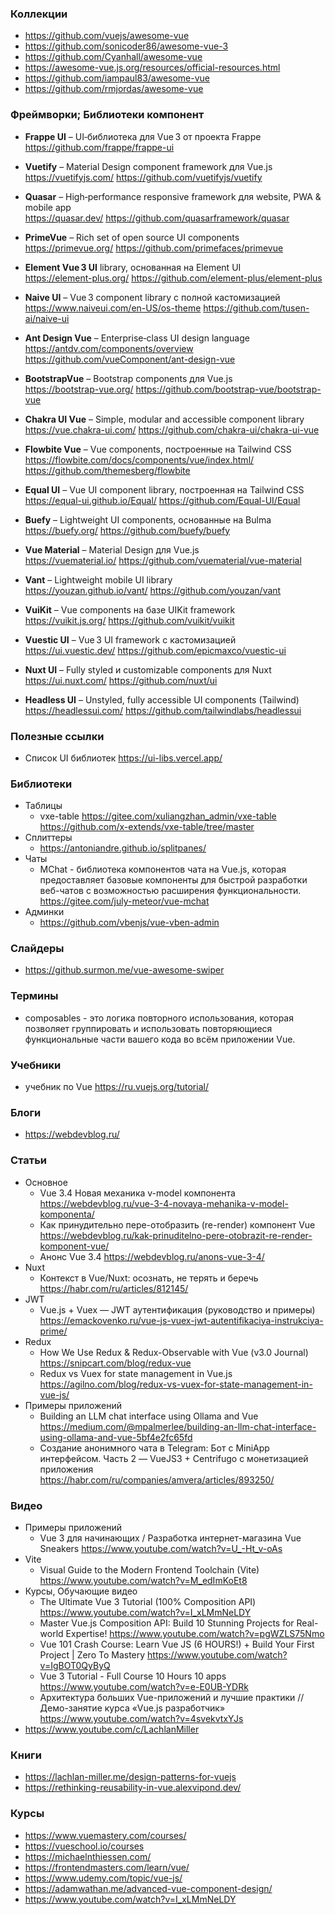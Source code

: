 
### Коллекции

- https://github.com/vuejs/awesome-vue
- https://github.com/sonicoder86/awesome-vue-3
- https://github.com/Cyanhall/awesome-vue
- https://awesome-vue.js.org/resources/official-resources.html
- https://github.com/iampaul83/awesome-vue
- https://github.com/rmjordas/awesome-vue

### Фреймворки; Библиотеки компонент

- **Frappe UI** – UI‑библиотека для Vue 3 от проекта Frappe  
  https://github.com/frappe/frappe-ui  

- **Vuetify** – Material Design component framework для Vue.js  
  https://vuetifyjs.com/ https://github.com/vuetifyjs/vuetify  

- **Quasar** – High‑performance responsive framework для website, PWA & mobile app  
  https://quasar.dev/ https://github.com/quasarframework/quasar  

- **PrimeVue** – Rich set of open source UI components  
  https://primevue.org/ https://github.com/primefaces/primevue  

- **Element Vue 3 UI** library, основанная на Element UI  
  https://element-plus.org/ https://github.com/element-plus/element-plus  

- **Naive UI** – Vue 3 component library с полной кастомизацией  
  https://www.naiveui.com/en-US/os-theme https://github.com/tusen-ai/naive-ui  

- **Ant Design Vue** – Enterprise‑class UI design language  
  https://antdv.com/components/overview https://github.com/vueComponent/ant-design-vue  

- **BootstrapVue** – Bootstrap components для Vue.js  
  https://bootstrap-vue.org/ https://github.com/bootstrap-vue/bootstrap-vue  

- **Chakra UI Vue** – Simple, modular and accessible component library  
  https://vue.chakra-ui.com/ https://github.com/chakra-ui/chakra-ui-vue  

- **Flowbite Vue** – Vue components, построенные на Tailwind CSS  
  https://flowbite.com/docs/components/vue/index.html/ https://github.com/themesberg/flowbite  

- **Equal UI** – Vue UI component library, построенная на Tailwind CSS  
  https://equal-ui.github.io/Equal/ https://github.com/Equal-UI/Equal  

- **Buefy** – Lightweight UI components, основанные на Bulma  
  https://buefy.org/ https://github.com/buefy/buefy  

- **Vue Material** – Material Design для Vue.js  
  https://vuematerial.io/ https://github.com/vuematerial/vue-material  

- **Vant** – Lightweight mobile UI library  
  https://youzan.github.io/vant/ https://github.com/youzan/vant  

- **VuiKit** – Vue components на базе UIKit framework  
  https://vuikit.js.org/ https://github.com/vuikit/vuikit  

- **Vuestic UI** – Vue 3 UI framework с кастомизацией  
  https://ui.vuestic.dev/ https://github.com/epicmaxco/vuestic-ui  

- **Nuxt UI** – Fully styled и customizable components для Nuxt  
  https://ui.nuxt.com/ https://github.com/nuxt/ui  

- **Headless UI** – Unstyled, fully accessible UI components (Tailwind)  
  https://headlessui.com/ https://github.com/tailwindlabs/headlessui  

### Полезные ссылки

- Список UI библиотек https://ui-libs.vercel.app/

### Библиотеки

- Таблицы
    - vxe-table https://gitee.com/xuliangzhan_admin/vxe-table https://github.com/x-extends/vxe-table/tree/master
- Сплиттеры
    - https://antoniandre.github.io/splitpanes/
- Чаты
    - MChat - библиотека компонентов чата на Vue.js, которая предоставляет базовые компоненты для быстрой разработки веб-чатов с возможностью расширения функциональности. https://gitee.com/july-meteor/vue-mchat
- Админки
    - https://github.com/vbenjs/vue-vben-admin

### Слайдеры

- https://github.surmon.me/vue-awesome-swiper

### Термины

- composables - это логика повторного использования, которая позволяет группировать и использовать повторяющиеся функциональные части вашего кода во всём приложении Vue.

### Учебники

- учебник по Vue https://ru.vuejs.org/tutorial/

### Блоги

- https://webdevblog.ru/

### Статьи

- Основное
    - Vue 3.4 Новая механика v-model компонента https://webdevblog.ru/vue-3-4-novaya-mehanika-v-model-komponenta/
    - Как принудительно пере-отобразить (re-render) компонент Vue https://webdevblog.ru/kak-prinuditelno-pere-otobrazit-re-render-komponent-vue/
    - Анонс Vue 3.4 https://webdevblog.ru/anons-vue-3-4/
- Nuxt
    - Контекст в Vue/Nuxt: осознать, не терять и беречь https://habr.com/ru/articles/812145/
- JWT
    - Vue.js + Vuex — JWT аутентификация (руководство и примеры) https://emackovenko.ru/vue-js-vuex-jwt-autentifikaciya-instrukciya-prime/
- Redux
    - How We Use Redux & Redux-Observable with Vue (v3.0 Journal) https://snipcart.com/blog/redux-vue
    - Redux vs Vuex for state management in Vue.js https://agilno.com/blog/redux-vs-vuex-for-state-management-in-vue-js/
- Примеры приложений
    - Building an LLM chat interface using Ollama and Vue https://medium.com/@mpalmerlee/building-an-llm-chat-interface-using-ollama-and-vue-5bf4e2fc65fd
    - Создание анонимного чата в Telegram: Бот с MiniApp интерфейсом. Часть 2 — VueJS3 + Centrifugo с монетизацией приложения https://habr.com/ru/companies/amvera/articles/893250/

### Видео

- Примеры приложений
    - Vue 3 для начинающих / Разработка интернет-магазина Vue Sneakers https://www.youtube.com/watch?v=U_-Ht_v-oAs
- Vite
    - Visual Guide to the Modern Frontend Toolchain (Vite) https://www.youtube.com/watch?v=M_edImKoEt8
- Курсы, Обучающие видео
    - The Ultimate Vue 3 Tutorial (100% Composition API) https://www.youtube.com/watch?v=I_xLMmNeLDY
    - Master Vue.js Composition API: Build 10 Stunning Projects for Real-world Expertise! https://www.youtube.com/watch?v=pgWZLS75Nmo
    - Vue 101 Crash Course: Learn Vue JS (6 HOURS!) + Build Your First Project | Zero To Mastery https://www.youtube.com/watch?v=IgBOT0QyByQ
    - Vue 3 Tutorial - Full Course 10 Hours 10 apps https://www.youtube.com/watch?v=e-E0UB-YDRk
    - Архитектура больших Vue-приложений и лучшие практики // Демо-занятие курса «Vue.js разработчик» https://www.youtube.com/watch?v=4svekvtxYJs
- https://www.youtube.com/c/LachlanMiller

### Книги

- https://lachlan-miller.me/design-patterns-for-vuejs
- https://rethinking-reusability-in-vue.alexvipond.dev/

### Курсы

- https://www.vuemastery.com/courses/
- https://vueschool.io/courses
- https://michaelnthiessen.com/
- https://frontendmasters.com/learn/vue/
- https://www.udemy.com/topic/vue-js/
- https://adamwathan.me/advanced-vue-component-design/
- https://www.youtube.com/watch?v=I_xLMmNeLDY
